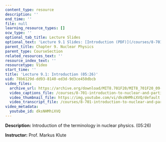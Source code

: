 ```yaml
---
content_type: resource
description: ''
end_time: ''
file: null
learning_resource_types: []
ocw_type: ''
optional_tab_title: Lecture Slides
optional_text: 'Lecture 9.1 Slides: [Introduction (PDF)](/courses/8-701-introduction-to-nuclear-and-particle-physics-fall-2020/resources/mit8_701f20_lec9-1)'
parent_title: Chapter 9. Nuclear Physics
parent_type: CourseSection
related_resources_text: ''
resource_index_text: ''
resourcetype: Video
start_time: ''
title: 'Lecture 9.1: Introduction (05:26)'
uid: 78b6129d-dd93-8140-ed3d-9d3ce450dbcb
video_files:
  archive_url: https://archive.org/download/MIT8.701F20/MIT8_701F20_09-01_intro_300k.mp4
  video_captions_file: /courses/8-701-introduction-to-nuclear-and-particle-physics-fall-2020/f68968af108356c9b6feeebdccefa3ee_dksNHMhiXVQ.vtt
  video_thumbnail_file: https://img.youtube.com/vi/dksNHMhiXVQ/default.jpg
  video_transcript_file: /courses/8-701-introduction-to-nuclear-and-particle-physics-fall-2020/d9d434a6fa0a1873d946a3eabacccb2c_dksNHMhiXVQ.pdf
video_metadata:
  youtube_id: dksNHMhiXVQ
---
```


**Description:** Introduction of the terminology in nuclear physics. (05:26)

**Instructor:** Prof. Markus Klute